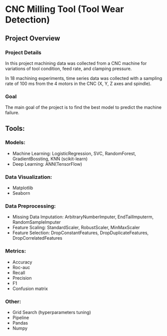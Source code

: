 # CNC Milling Tool (Tool Wear Detection)
## Project Overview
### Project Details
In this project machining data was collected from a CNC machine for variations of tool condition, feed rate, and clamping pressure.

In 18 machining experiments, time series data was collected with a sampling rate of 100 ms from the 4 motors in the CNC (X, Y, Z axes and spindle).
### Goal
The main goal of the project is to find the best model to predict the machine failure.
## Tools:
### Models:
- Machine Learning: LogisticRegression, SVC, RandomForest, GradientBossting, KNN (scikit-learn)
- Deep Learning: ANN(TensorFlow)
### Data Visualization:
- Matplotlib
- Seaborn
### Data Preprocessing:
- Missing Data Imputation: ArbitraryNumberImputer, EndTailImputerm, RandomSampleImputer
- Feature Scaling: StandardScaler, RobustScaler, MinMaxScaler
- Feature Selection: DropConstantFeatures, DropDuplicateFeatures, DropCorrelatedFeatures
### Metrics:
- Accuracy
- Roc-auc
- Recall
- Precision
- F1
- Confusion matrix
### Other:
- Grid Search (hyperparameters tuning)
- Pipeline
- Pandas
- Numpy
